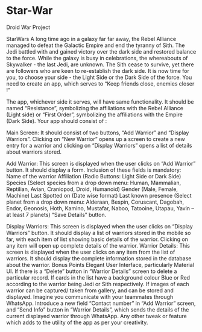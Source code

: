# Star-War
Droid War Project


StarWars
A long time ago in a galaxy far far away, the Rebel Alliance managed to defeat the Galactic Empire and end the tyranny of Sith. The Jedi battled with and gained victory over the dark side and restored balance to the force. While the galaxy is busy in celebrations, the whereabouts of Skywalker - the last Jedi, are unknown. The Sith cease to survive, yet there are followers who are keen to re-establish the dark side. It is now time for you, to choose your side - the Light Side or the Dark Side of the force. You need to create an app, which serves to “Keep friends close, enemies closer !”

The app, whichever side it serves, will have same functionality. It should be named “Resistance”, symbolizing the affiliations with the Rebel Alliance (Light side) or “First Order”, symbolizing the affiliations with the Empire (Dark Side). Your app should consist of :

Main Screen: It should consist of two buttons, “Add Warrior” and “Display Warriors”. Clicking on “New Warrior” opens up a screen to create a new entry for a warrior and clicking on “Display Warriors” opens a list of details about warriors stored.

Add Warrior: This screen is displayed when the user clicks on “Add Warrior” button. It should display a form. Inclusion of these fields is mandatory:
Name of the warrior
Affiliation (Radio Buttons: Light Side or Dark Side)
Species (Select species from a drop down menu: Human, Mammalian, Reptilian, Avian, Craniopod, Droid, Humanoid)
Gender (Male, Female, Machine)
Last Spotted on (Date wise format)
Last known presence (Select planet from a drop down menu: Alderaan, Bespin, Coruscant, Dagobah, Endor, Geonosis, Hoth, Kamino, Mustafar, Naboo, Tatooine, Utapau, Yavin – at least 7 planets)
“Save Details” button.

Display Warriors: This screen is displayed when the user clicks on “Display Warriors” button. It should display a list of warriors stored in the mobile so far, with each item of list showing basic details of the warrior. Clicking on any item will open up complete details of the warrior.
Warrior Details: This screen is displayed when the user clicks on any item from the list of warriors. It should display the complete information stored in the database about the warrior.
Bonus Points
Elegant User Interface, particularly Material UI.
If there is a “Delete” button in “Warrior Details” screen to delete a particular record.
If cards in the list have a background colour Blue or Red according to the warrior being Jedi or Sith respectively.
If images of each warrior can be captured/ taken from gallery, and can be stored and displayed.
Imagine you communicate with your teammates through WhatsApp.
Introduce a new field “Contact number” in “Add Warrior” screen, and “Send Info” button in “Warrior Details”, which sends the details of the current displayed warrior through WhatsApp.
Any other tweak or feature which adds to the utility of the app as per your creativity.
